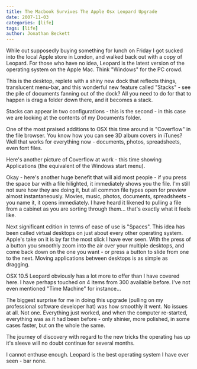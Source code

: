 ```yaml
---
title: The Macbook Survives The Apple Osx Leopard Upgrade
date: 2007-11-03
categories: [life]
tags: [life]
author: Jonathan Beckett
---
```


While out supposedly buying something for lunch on Friday I got sucked into the local Apple store in London, and walked back out with a copy of Leopard. For those who have no idea, Leopard is the latest version of the operating system on the Apple Mac. Think "Windows" for the PC crowd.

This is the desktop, replete with a shiny new dock that reflects things, translucent menu-bar, and this wonderful new feature called "Stacks" - see the pile of documents fanning out of the dock? All you need to do for that to happen is drag a folder down there, and it becomes a stack.

Stacks can appear in two configurations - this is the second - in this case we are looking at the contents of my Documents folder.

One of the most praised additions to OSX this time around is "Coverflow" in the file browser. You know how you can see 3D album covers in iTunes? Well that works for everything now - documents, photos, spreadsheets, even font files.

Here's another picture of Coverflow at work - this time showing Applications (the equivalent of the Windows start menu).

Okay - here's another huge benefit that will aid most people - if you press the space bar with a file hilighted, it immediately shows you the file. I'm still not sure how they are doing it, but all common file types open for preview almost instantaneously. Movies, music, photos, documents, spreadsheets - you name it, it opens immediately. I have heard it likened to pulling a file from a cabinet as you are sorting through them... that's exactly what it feels like.

Next significant edition in terms of ease of use is "Spaces". This idea has been called virtual desktops on just about every other operating system. Apple's take on it is by far the most slick I have ever seen. With the press of a button you smoothly zoom into the air over your multiple desktops, and come back down on the one you want - or press a button to slide from one to the next. Moving applications between desktops is as simple as dragging.

OSX 10.5 Leopard obviously has a lot more to offer than I have covered here. I have perhaps touched on 4 items from 300 available before. I've not even mentioned "Time Machine" for instance...

The biggest surprise for me in doing this upgrade (pulling on my professional software developer hat) was how smoothly it went. No issues at all. Not one. Everything just worked, and when the computer re-started, everything was as it had been before - only shinier, more polished, in some cases faster, but on the whole the same.

The journey of discovery with regard to the new tricks the operating has up it's sleeve will no doubt continue for several months.

I cannot enthuse enough. Leopard is the best operating system I have ever seen - bar none.